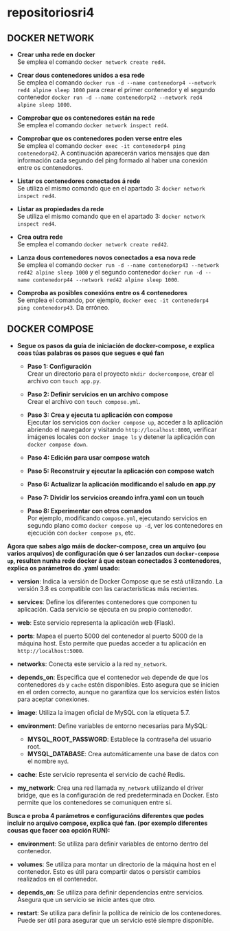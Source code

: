# repositoriosri4

## DOCKER NETWORK
- **Crear unha rede en docker**  
  Se emplea el comando `docker network create red4`.

- **Crear dous contenedores unidos a esa rede**  
  Se emplea el comando `docker run -d --name contenedorp4 --network red4 alpine sleep 1000` para crear el primer contenedor y el segundo contenedor `docker run -d --name contenedorp42 --network red4 alpine sleep 1000`.

- **Comprobar que os contenedores están na rede**  
  Se emplea el comando `docker network inspect red4`.

- **Comprobar que os contenedores poden verse entre eles**  
  Se emplea el comando `docker exec -it contenedorp4 ping contenedorp42`. A continuación aparecerán varios mensajes que dan información cada segundo del ping formado al haber una conexión entre os contenedores.

- **Listar os contenedores conectados á rede**  
  Se utiliza el mismo comando que en el apartado 3: `docker network inspect red4`.

- **Listar as propiedades da rede**  
  Se utiliza el mismo comando que en el apartado 3: `docker network inspect red4`.

- **Crea outra rede**  
  Se emplea el comando `docker network create red42`.

- **Lanza dous contenedores novos conectados a esa nova rede**  
  Se emplea el comando `docker run -d --name contenedorp43 --network red42 alpine sleep 1000` y el segundo contenedor `docker run -d --name contenedorp44 --network red42 alpine sleep 1000`.

- **Comproba as posibles conexións entre os 4 contenedores**  
  Se emplea el comando, por ejemplo, `docker exec -it contenedorp4 ping contenedorp43`. Da erróneo.

## DOCKER COMPOSE

- **Segue os pasos da guía de iniciación de docker-compose, e explica coas túas palabras os pasos que segues e qué fan**  
  - **Paso 1: Configuración**  
    Crear un directorio para el proyecto `mkdir dockercompose`, crear el archivo con `touch app.py`.
  
  - **Paso 2: Definir servicios en un archivo compose**  
    Crear el archivo con `touch compose.yml`.
  
  - **Paso 3: Crea y ejecuta tu aplicación con compose**  
    Ejecutar los servicios con `docker compose up`, acceder a la aplicación abriendo el navegador y visitando `http://localhost:8000`, verificar imágenes locales con `docker image ls` y detener la aplicación con `docker compose down`.
  
  - **Paso 4: Edición para usar compose watch**  
    
  - **Paso 5: Reconstruir y ejecutar la aplicación con compose watch**  
  
  - **Paso 6: Actualizar la aplicación modificando el saludo en app.py**  
  
  - **Paso 7: Dividir los servicios creando infra.yaml con un touch**  
  
  - **Paso 8: Experimentar con otros comandos**  
    Por ejemplo, modificando `compose.yml`, ejecutando servicios en segundo plano como `docker compose up -d`, ver los contenedores en ejecución con `docker compose ps`, etc.

**Agora que sabes algo máis de docker-compose, crea un arquivo (ou varios arquivos) de configuración que ó ser lanzados cun `docker-compose up`, resulten nunha rede docker á que estean conectados 3 contenedores, explica os parámetros do .yaml usado:**
  - **version**: Indica la versión de Docker Compose que se está utilizando. La versión 3.8 es compatible con las características más recientes.
  
  - **services**: Define los diferentes contenedores que componen tu aplicación. Cada servicio se ejecuta en su propio contenedor.
  
  - **web**: Este servicio representa la aplicación web (Flask).
  
  - **ports**: Mapea el puerto 5000 del contenedor al puerto 5000 de la máquina host. Esto permite que puedas acceder a tu aplicación en `http://localhost:5000`.
  
  - **networks**: Conecta este servicio a la red `my_network`.
  
  - **depends_on**: Especifica que el contenedor `web` depende de que los contenedores `db` y `cache` estén disponibles. Esto asegura que se inicien en el orden correcto, aunque no garantiza que los servicios estén listos para aceptar conexiones.
  
  - **image**: Utiliza la imagen oficial de MySQL con la etiqueta 5.7.
  
  - **environment**: Define variables de entorno necesarias para MySQL:
    - **MYSQL_ROOT_PASSWORD**: Establece la contraseña del usuario root.
    - **MYSQL_DATABASE**: Crea automáticamente una base de datos con el nombre `myd`.
  
  - **cache**: Este servicio representa el servicio de caché Redis.
  
  - **my_network**: Crea una red llamada `my_network` utilizando el driver bridge, que es la configuración de red predeterminada en Docker. Esto permite que los contenedores se comuniquen entre sí.

**Busca e proba 4 parámetros e configuracións diferentes que podes incluir no arquivo compose, explica qué fan. (por exemplo diferentes cousas que facer coa opción RUN):**
  - **environment**: Se utiliza para definir variables de entorno dentro del contenedor.
  
  - **volumes**: Se utiliza para montar un directorio de la máquina host en el contenedor. Esto es útil para compartir datos o persistir cambios realizados en el contenedor.
  
  - **depends_on**: Se utiliza para definir dependencias entre servicios. Asegura que un servicio se inicie antes que otro.
  
  - **restart**: Se utiliza para definir la política de reinicio de los contenedores. Puede ser útil para asegurar que un servicio esté siempre disponible.


